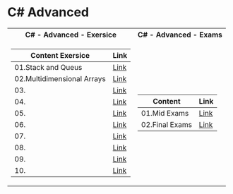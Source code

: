  <h1>C# Advanced</h1>


<table>

<tr>
  <th>C# - Advanced - Exersice </th>
  <th>C# - Advanced - Exams </th>
</tr>

<tr>

<td>

| **Content Exersice**                                                            | **Link**                                                   |
| --------------------------------------------------------------------- | ---------------------------------------------------------- |
| <a> 01.Stack and Queus </a>            | <a href="https://github.com/Argatski/SoftUni/tree/main/C%23/04.C%23%20Advanced/Exercise/01.StacksAndQueus"> Link</a> |
| <a> 02.Multidimensional Arrays </a>    | <a href="https://github.com/Argatski/SoftUni/tree/main/C%23/04.C%23%20Advanced/Exercise/02.MultidimensionalArrays"> Link</a> |
| <a> 03. </a>                           | <a href=""> Link</a> |
| <a> 04. </a>                           | <a href=""> Link</a> |
| <a> 05. </a>                           | <a href=""> Link</a> |
| <a> 06. </a>                           | <a href=""> Link</a> |
| <a> 07. </a>                           | <a href=""> Link</a> |
| <a> 08. </a>            | <a href=""> Link</a> |
| <a> 09. </a>        | <a href="https://github.com/Argatski/SoftUni/tree/main/02.ProgrammingFundamentals/Exercise/09.RegularExpressions"> Link</a> |
| <a> 10. </a>  | <a href="https://github.com/Argatski/SoftUni/tree/main/02.ProgrammingFundamentals/Exercise/10.WebPhonebook-Basic"> Link</a> |

</td>
<td>

| **Content**                                                            | **Link**                                                   |
| --------------------------------------------------------------------- | ---------------------------------------------------------- |
| <a> 01.Mid Exams </a>               | <a href="https://github.com/Argatski/SoftUni/tree/main/02.ProgrammingFundamentals/Mid%20Exam"> Link</a> |
| <a> 02.Final Exams </a>   | <a href="https://github.com/Argatski/SoftUni/tree/main/02.ProgrammingFundamentals/FinalExam"> Link</a> |


</td>

